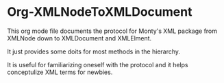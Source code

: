 # Org-XMLNodeToXMLDocument
This org mode file documents the protocol for Monty's XML package
from XMLNode down to XMLDocument and XMLElment.

It just provides some doits for most methods in the hierarchy.

It is useful for familiarizing oneself with the protocol 
and it helps conceptulize XML terms for newbies.


